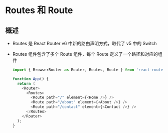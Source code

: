 # Routes 和 Route

## 概述

+ Routes 是 React Router v6 中新的路由声明方式，取代了 v5 中的 Switch
+ Routes 组件包含了多个 Route 组件，每个 Route 定义了一个路径和对应的组件

  ```js
  import { BrowserRouter as Router, Routes, Route } from 'react-router-dom';

  function App() {
    return (
      <Router>
        <Routes>
          <Route path="/" element={<Home />} />
          <Route path="/about" element={<About />} />
          <Route path="/contact" element={<Contact />} />
        </Routes>
      </Router>
    );
  }
  ```
